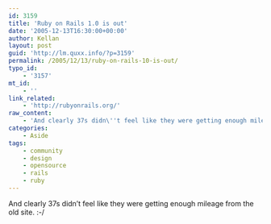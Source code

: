 ```yaml
---
id: 3159
title: 'Ruby on Rails 1.0 is out'
date: '2005-12-13T16:30:00+00:00'
author: Kellan
layout: post
guid: 'http://lm.quxx.info/?p=3159'
permalink: /2005/12/13/ruby-on-rails-10-is-out/
typo_id:
    - '3157'
mt_id:
    - ''
link_related:
    - 'http://rubyonrails.org/'
raw_content:
    - 'And clearly 37s didn\''t feel like they were getting enough mileage from the old site.  :-/'
categories:
    - Aside
tags:
    - community
    - design
    - opensource
    - rails
    - ruby
---
```


And clearly 37s didn’t feel like they were getting enough mileage from the old site. :-/